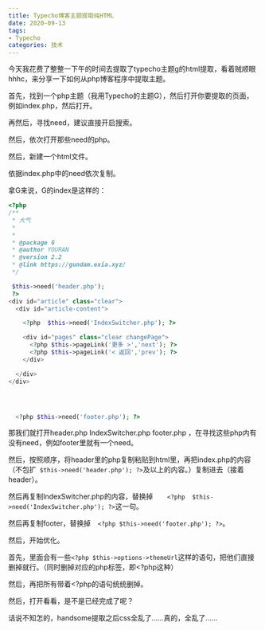 ```yaml
---
title: Typecho博客主题提取纯HTML
date: 2020-09-13
tags:
- Typecho
categories: 技术
---
```


今天我花费了整整一下午的时间去提取了typecho主题g的html提取，看着贼顺眼hhhc，来分享一下如何从php博客程序中提取主题。

首先，找到一个php主题（我用Typecho的主题G），然后打开你要提取的页面，例如index.php，然后打开。

再然后，寻找need，建议直接开启搜索。

然后，依次打开那些need的php。

然后，新建一个html文件。

依据index.php中的need依次复制。

拿G来说，G的index是这样的：

```php
<?php
/**
 * 大气
 *
 *
 * @package G
 * @author YOURAN
 * @version 2.2
 * @link https://gundam.exia.xyz/
 */

 $this->need('header.php');
 ?>
<div id="article" class="clear">
  <div id="article-content">

    <?php  $this->need('IndexSwitcher.php'); ?>

    <div id="pages" class="clear changePage">
      <?php $this->pageLink('更多 >','next'); ?>
      <?php $this->pageLink('< 返回','prev'); ?>
    </div>

  </div>
</div>




  <?php $this->need('footer.php'); ?>

```

那我们就打开header.php IndexSwitcher.php footer.php ，在寻找这些php内有没有need，例如footer里就有一个need。

然后，按照顺序，将header里的php复制粘贴到html里，再把index.php的内容（不包扩` $this->need('header.php');
 ?>`及以上的内容。）复制进去（接着header）。

然后再复制IndexSwitcher.php的内容，替换掉`    <?php  $this->need('IndexSwitcher.php'); ?>`这一句。

然后再复制footer，替换掉`  <?php $this->need('footer.php'); ?>`。

然后，开始优化。

首先，里面会有一些`<?php $this->options->themeUrl`这样的语句，把他们直接删掉就行。（同时删掉对应的php标签，即<?php这种）

然后，再把所有带着<?php的语句统统删掉。

然后，打开看看，是不是已经完成了呢？

话说不知怎的，handsome提取之后css全乱了……真的，全乱了……
